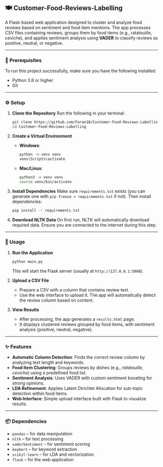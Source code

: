 ## 🍽️ **Customer-Food-Reviews-Labelling**

A Flask-based web application designed to cluster and analyze food reviews based on sentiment and food item mentions.
The app processes CSV files containing reviews, groups them by food items (e.g., ratatouille, ceviche), and applies sentiment analysis using **VADER** to classify reviews as positive, neutral, or negative.

---

### 🔧 Prerequisites

To run this project successfully, make sure you have the following installed:

* Python 3.8 or higher
* Git

---

### ⚙️ Setup

1. **Clone the Repository**
   Run the following in your terminal:

   ```bash
   git clone https://github.com/Faran18/Customer-Food-Reviews-Labelling.git
   cd Customer-Food-Reviews-Labelling
   ```

2. **Create a Virtual Environment**

   * **Windows**:

     ```bash
     python -m venv venv
     venv\Scripts\activate
     ```
   * **Mac/Linux**:

     ```bash
     python3 -m venv venv
     source venv/bin/activate
     ```

3. **Install Dependencies**
   Make sure `requirements.txt` exists (you can generate one with `pip freeze > requirements.txt` if not).
   Then install dependencies:

   ```bash
   pip install -r requirements.txt
   ```

4. **Download NLTK Data**
   On first run, NLTK will automatically download required data.
   Ensure you are connected to the internet during this step.

---

### 🚀 Usage

1. **Run the Application**

   ```bash
   python main.py
   ```

   This will start the Flask server (usually at `http://127.0.0.1:5000`).

2. **Upload a CSV File**

   * Prepare a CSV with a column that contains review text.
   * Use the web interface to upload it. The app will automatically detect the review column based on content.

3. **View Results**

   * After processing, the app generates a `results.html` page.
   * It displays clustered reviews grouped by food items, with sentiment analysis (positive, neutral, negative).

---

### ✨ Features

* **Automatic Column Detection**: Finds the correct review column by analyzing text length and keywords.
* **Food Item Clustering**: Groups reviews by dishes (e.g., *ratatouille*, *ceviche*) using a predefined food list.
* **Sentiment Analysis**: Uses VADER with custom sentiment boosting for strong opinions.
* **LDA Refinement**: Applies Latent Dirichlet Allocation for sub-topic detection within food items.
* **Web Interface**: Simple upload interface built with Flask to visualize results.

---

### 📦 Dependencies

* `pandas` – for data manipulation
* `nltk` – for text processing
* `vaderSentiment` – for sentiment scoring
* `keybert` – for keyword extraction
* `scikit-learn` – for LDA and vectorization
* `flask` – for the web application


